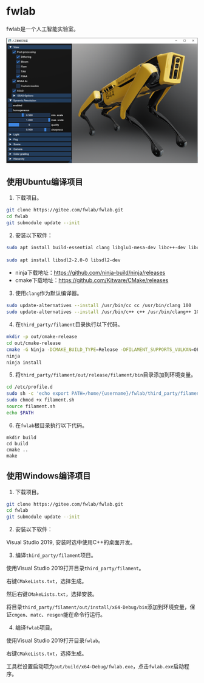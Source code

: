 # fwlab

fwlab是一个人工智能实验室。

![image](image/screenshot.png)

## 使用Ubuntu编译项目

1. 下载项目。

```sh
git clone https://gitee.com/fwlab/fwlab.git
cd fwlab
git submodule update --init
```

2. 安装以下软件：

```sh
sudo apt install build-essential clang libglu1-mesa-dev libc++-dev libc++abi-dev ninja-build libxi-dev cmake

sudo apt install libsdl2-2.0-0 libsdl2-dev
```

* ninja下载地址：https://github.com/ninja-build/ninja/releases
* cmake下载地址：https://github.com/Kitware/CMake/releases

3. 使用`clang`作为默认编译器。

```sh
sudo update-alternatives --install /usr/bin/cc cc /usr/bin/clang 100
sudo update-alternatives --install /usr/bin/c++ c++ /usr/bin/clang++ 100
```

4. 在`third_party/filament`目录执行以下代码。

```sh
mkdir -p out/cmake-release
cd out/cmake-release
cmake -G Ninja -DCMAKE_BUILD_TYPE=Release -DFILAMENT_SUPPORTS_VULKAN=OFF -DCMAKE_INSTALL_PREFIX=../release/filament ../..
ninja
ninja install
```

5. 将`third_party/filament/out/release/filament/bin`目录添加到环境变量。

```sh
cd /etc/profile.d
sudo sh -c 'echo export PATH=/home/{username}/fwlab/third_party/filament/out/release/filament/bin:\$PATH > filament.sh'
sudo chmod +x filament.sh
source filament.sh
echo $PATH
```

6. 在`fwlab`根目录执行以下代码。

```
mkdir build
cd build
cmake ..
make
```

## 使用Windows编译项目

1. 下载项目。

```sh
git clone https://gitee.com/fwlab/fwlab.git
cd fwlab
git submodule update --init
```

2. 安装以下软件：

Visual Studio 2019, 安装时选中使用C++的桌面开发。

3. 编译`third_party/filament`项目。

使用Visual Studio 2019打开目录`third_party/filament`。

右键`CMakeLists.txt`，选择生成。

然后右键`CMakeLists.txt`，选择安装。

将目录`third_party/filament/out/install/x64-Debug/bin`添加到环境变量，保证`cmgen`、`matc`、`resgen`能在命令行运行。

4. 编译`fwlab`项目。

使用Visual Studio 2019打开目录`fwlab`。

右键`CMakeLists.txt`，选择生成。

工具栏设置启动项为`out/build/x64-Debug/fwlab.exe`，点击`fwlab.exe`启动程序。